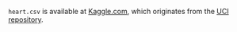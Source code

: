 `heart.csv` is available at [Kaggle.com](https://www.kaggle.com/ronitf/heart-disease-uci), which originates from the [UCI repository](https://archive.ics.uci.edu/ml/datasets/heart+disease).